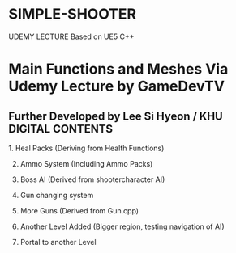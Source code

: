 # SIMPLE-SHOOTER
UDEMY LECTURE Based on UE5 C++

<h1> Main Functions and Meshes Via Udemy Lecture by GameDevTV</h1>

<h2> Further Developed by Lee Si Hyeon / KHU DIGITAL CONTENTS </h2>
1. Heal Packs (Deriving from Health Functions)

2. Ammo System (Including Ammo Packs)

3. Boss AI (Derived from shootercharacter AI)

4. Gun changing system

5. More Guns (Derived from Gun.cpp)

6. Another Level Added (Bigger region, testing navigation of AI)

7. Portal to another Level
